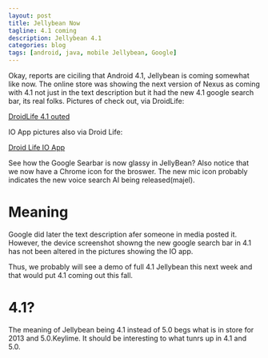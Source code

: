 ```yaml
---
layout: post
title: Jellybean Now
tagline: 4.1 coming
description: Jellybean 4.1 
categories: blog
tags: [android, java, mobile Jellybean, Google]
---
```


Okay, reports are ciciling that Android 4.1, Jellybean is coming somewhat like now.
The online store was showing the next version of Nexus as coming with 4.1 not 
just in the text description but it had the new 4.1 google search bar, its real folks.
Pictures of check out, via DroidLife:

[DroidLife 4.1 outed](http://www.droid-life.com/2012/06/21/galaxy-nexus-listing-in-play-store-outs-jelly-bean-as-android-4-1/)

IO App pictures also via Droid Life:

[Droid Life IO App](http://www.droid-life.com/2012/06/20/google-hints-at-jelly-bean-goodies-in-google-io-application-screenshot/)

See how the Google Searbar is now glassy in JellyBean? Also notice that we now have a Chrome icon for the broswer.
The new mic icon probably indicates the new voice search AI being released(majel).

# Meaning

Google did later the text description afer someone in media posted it. However, the
device screenshot showng the new google search  bar in 4.1 has not been altered in 
the pictures showing the IO app.

Thus, we probably will see a demo of full 4.1 Jellybean this next week and that would put 4.1 
coming out this fall.

# 4.1?

The meaning of Jellybean being 4.1 instead of 5.0 begs what is in store for 2013 and 
5.0.Keylime.  It should be interesting to what tunrs up in 4.1 and 5.0.